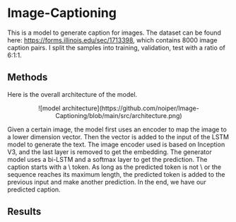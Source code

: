 # Image-Captioning

This is a model to generate caption for images. The dataset can be found here: https://forms.illinois.edu/sec/1713398, which contains 8000 image caption pairs. I split the samples into training, validation, test with a ratio of 6:1:1.

## Methods

Here is the overall architecture of the model.
<p style="text-align: center;">
![model architecture](https://github.com/noiper/Image-Captioning/blob/main/src/architecture.png)
</p>
Given a certain image, the model first uses an encoder to map the image to a lower dimension vector. Then the vector is added to the input of the LSTM model to generate the text. The image encoder used is based on Inception V3, and the last layer is removed to get the embedding. The generator model uses a bi-LSTM and a softmax layer to get the prediction. The caption starts with a \<start\> token. As long as the predicted token is not \<end\> or the sequence reaches its maximum length, the predicted token is added to the previous input and make another prediction. In the end, we have our predicted caption.

## Results
